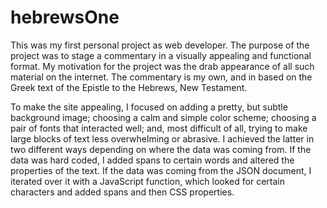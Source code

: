 # hebrewsOne

This was my first personal project as web developer. The purpose of the project was to stage a commentary in a visually appealing and functional format. My motivation for the project was the drab appearance of all such material on the internet. 
The commentary is my own, and in based on the Greek text of the Epistle to the Hebrews, New Testament. 

To make the site appealing, I focused on adding a pretty, but subtle background image; choosing a calm and simple color scheme; choosing a pair of fonts that interacted well; and, most difficult of all, trying to make large blocks of text less overwhelming or abrasive. I achieved the latter in two different ways depending on where the data was coming from. If the data was hard coded, I added spans to certain words and altered the properties of the text. If the data was coming from the JSON document, I iterated over it with a JavaScript function, which looked for certain characters and added spans and then CSS properties. 
